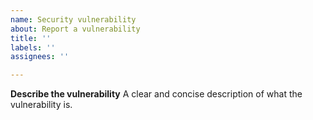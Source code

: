 ```yaml
---
name: Security vulnerability
about: Report a vulnerability
title: ''
labels: ''
assignees: ''

---
```


**Describe the vulnerability**
A clear and concise description of what the vulnerability is.
